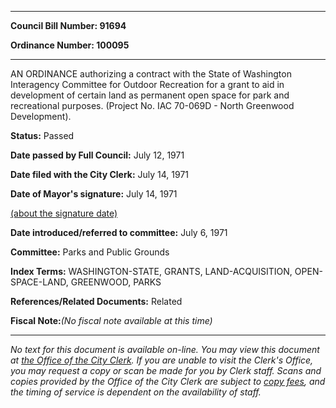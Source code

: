 

********

**Council Bill Number: 91694**
   
**Ordinance Number: 100095**
********

 AN ORDINANCE authorizing a contract with the State of Washington Interagency Committee for Outdoor Recreation for a grant to aid in development of certain land as permanent open space for park and recreational purposes. (Project No. IAC 70-069D - North Greenwood Development).

**Status:** Passed
   
**Date passed by Full Council:** July 12, 1971
   
**Date filed with the City Clerk:** July 14, 1971
   
**Date of Mayor's signature:** July 14, 1971
   
[(about the signature date)](/~public/approvaldate.htm)
   
   
   
**Date introduced/referred to committee:** July 6, 1971
   
**Committee:** Parks and Public Grounds
   
   
**Index Terms:** WASHINGTON-STATE, GRANTS, LAND-ACQUISITION, OPEN-SPACE-LAND, GREENWOOD, PARKS

**References/Related Documents:** Related

**Fiscal Note:**_(No fiscal note available at this time)_
********

_No text for this document is available on-line. You may view this document at [the Office of the City Clerk](http://www.seattle.gov/leg/clerk/contactUs.htm). If you are unable to visit the Clerk's Office, you may request a copy or scan be made for you by Clerk staff. Scans and copies provided by the Office of the City Clerk are subject to [copy fees](http://clerk.seattle.gov/~public/clerkfees.htm), and the timing of service is dependent on the availability of staff._

